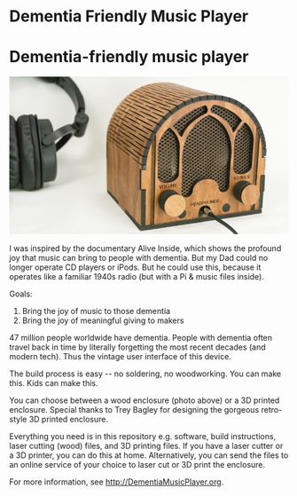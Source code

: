 # Dementia Friendly Music Player
<h1>Dementia-friendly music player</h1>

![](images/SmallSpeakers_Headphones.jpg)

I was inspired by the documentary Alive Inside, which shows the profound joy that music can bring to people with dementia. But my Dad could no longer operate CD players or iPods. But he could use this, because it operates like a familiar 1940s radio (but with a Pi & music files inside). 

Goals: 
1. Bring the joy of music to those dementia 
2. Bring the joy of meaningful giving to makers 

47 million people worldwide have dementia. People with dementia often travel back in time by literally forgetting the most recent decades (and modern tech). Thus the vintage user interface of this device. 

The build process is easy -- no soldering, no woodworking. You can make this. Kids can make this.

You can choose between a wood enclosure (photo above) or a 3D printed enclosure. Special thanks to Trey Bagley for designing the gorgeous retro-style 3D printed enclosure.

Everything you need is in this repository e.g. software, build instructions, laser cutting (wood) files, and 3D printing files. If you have a laser cutter or a 3D printer, you can do this at home. Alternatively, you can send the files to an online service of your choice to laser cut or 3D print the enclosure.

For more information, see http://DementiaMusicPlayer.org. 

